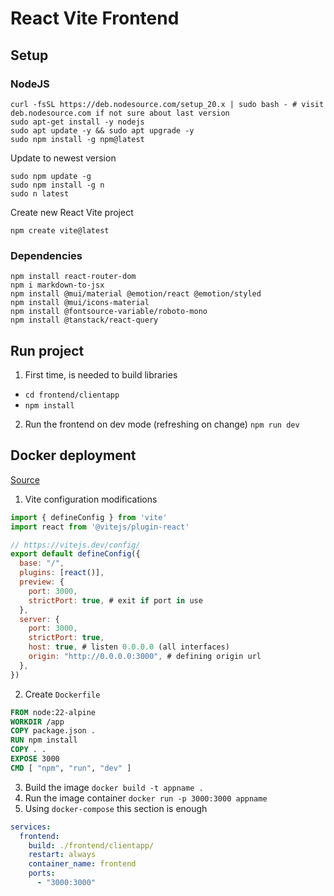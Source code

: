 # React Vite Frontend

## Setup

### NodeJS

```
curl -fsSL https://deb.nodesource.com/setup_20.x | sudo bash - # visit deb.nodesource.com if not sure about last version
sudo apt-get install -y nodejs
sudo apt update -y && sudo apt upgrade -y
sudo npm install -g npm@latest
```
Update to newest version
```
sudo npm update -g
sudo npm install -g n
sudo n latest
```
Create new React Vite project 
```
npm create vite@latest
```

### Dependencies
```
npm install react-router-dom
npm i markdown-to-jsx
npm install @mui/material @emotion/react @emotion/styled
npm install @mui/icons-material
npm install @fontsource-variable/roboto-mono
npm install @tanstack/react-query
```

## Run project
1. First time, is needed to build libraries 
  - `cd frontend/clientapp`
  - `npm install`
2. Run the frontend on dev mode (refreshing on change) `npm run dev` 

## Docker deployment

[Source](https://thedkpatel.medium.com/dockerizing-react-application-built-with-vite-a-simple-guide-4c41eb09defa)

1. Vite configuration modifications
```javascript
import { defineConfig } from 'vite'
import react from '@vitejs/plugin-react'

// https://vitejs.dev/config/
export default defineConfig({
  base: "/",
  plugins: [react()],
  preview: {
    port: 3000,
    strictPort: true, # exit if port in use
  },
  server: {
    port: 3000,
    strictPort: true,
    host: true, # listen 0.0.0.0 (all interfaces)
    origin: "http://0.0.0.0:3000", # defining origin url
  },
})
```
2. Create `Dockerfile`
```dockerfile
FROM node:22-alpine
WORKDIR /app
COPY package.json .
RUN npm install
COPY . .
EXPOSE 3000
CMD [ "npm", "run", "dev" ]
```
3. Build the image `docker build -t appname .`
4. Run the image container `docker run -p 3000:3000 appname`
5. Using `docker-compose` this section is enough
```yaml
services:
  frontend:
    build: ./frontend/clientapp/
    restart: always
    container_name: frontend
    ports:
      - "3000:3000"
```